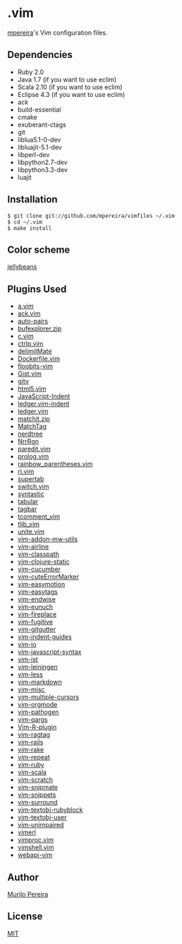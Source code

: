 # .vim

[mpereira](https://github.com/mpereira)'s Vim configuration files.

## Dependencies
  - Ruby 2.0
  - Java 1.7 (if you want to use eclim)
  - Scala 2.10 (if you want to use eclim)
  - Eclipse 4.3 (if you want to use eclim)
  - ack
  - build-essential
  - cmake
  - exuberant-ctags
  - git
  - liblua5.1-0-dev
  - libluajit-5.1-dev
  - libperl-dev
  - libpython2.7-dev
  - libpython3.3-dev
  - luajit

## Installation
    $ git clone git://github.com/mpereira/vimfiles ~/.vim
    $ cd ~/.vim
    $ make install

## Color scheme
  [jellybeans](https://github.com/vim-scripts/jellybeans.vim)

## Plugins Used
  - [a.vim](https://github.com/vim-scripts/a.vim.git)
  - [ack.vim](https://github.com/mileszs/ack.vim.git)
  - [auto-pairs](https://github.com/jiangmiao/auto-pairs.git)
  - [bufexplorer.zip](https://github.com/vim-scripts/bufexplorer.zip.git)
  - [c.vim](https://github.com/vim-scripts/c.vim.git)
  - [ctrlp.vim](https://github.com/kien/ctrlp.vim.git)
  - [delimitMate](https://github.com/Raimondi/delimitMate.git)
  - [Dockerfile.vim](https://github.com/ekalinin/Dockerfile.vim.git)
  - [floobits-vim](https://github.com/Floobits/floobits-vim)
  - [Gist.vim](https://github.com/vim-scripts/Gist.vim.git)
  - [gitv](https://github.com/vim-scripts/gitv.git)
  - [html5.vim](https://github.com/othree/html5.vim)
  - [JavaScript-Indent](https://github.com/vim-scripts/JavaScript-Indent.git)
  - [ledger.vim-indent](https://github.com/vim-scripts/ledger.vim-indent.git)
  - [ledger.vim](https://github.com/vim-scripts/ledger.vim.git)
  - [matchit.zip](https://github.com/vim-scripts/matchit.zip.git)
  - [MatchTag](https://github.com/gregsexton/MatchTag.git)
  - [nerdtree](https://github.com/scrooloose/nerdtree.git)
  - [NrrRgn](https://github.com/chrisbra/NrrwRgn.git)
  - [paredit.vim](https://github.com/vim-scripts/paredit.vim.git)
  - [prolog.vim](https://github.com/adimit/prolog.vim.git)
  - [rainbow_parentheses.vim](https://github.com/kien/rainbow_parentheses.vim.git)
  - [ri.vim](https://github.com/danchoi/ri.vim.git)
  - [supertab](https://github.com/ervandew/supertab.git)
  - [switch.vim](https://github.com/AndrewRadev/switch.vim.git)
  - [syntastic](https://github.com/scrooloose/syntastic.git)
  - [tabular](https://github.com/godlygeek/tabular.git)
  - [tagbar](https://github.com/majutsushi/tagbar.git)
  - [tcomment_vim](https://github.com/tomtom/tcomment_vim.git)
  - [tlib_vim](https://github.com/tomtom/tlib_vim.git)
  - [unite.vim](https://github.com/Shougo/unite.vim.git)
  - [vim-addon-mw-utils](https://github.com/MarcWeber/vim-addon-mw-utils.git)
  - [vim-airline](https://github.com/bling/vim-airline.git)
  - [vim-classpath](https://github.com/tpope/vim-classpath.git)
  - [vim-clojure-static](https://github.com/guns/vim-clojure-static.git)
  - [vim-cucumber](https://github.com/tpope/vim-cucumber.git)
  - [vim-cuteErrorMarker](https://github.com/Twinside/vim-cuteErrorMarker.git)
  - [vim-easymotion](https://github.com/Lokaltog/vim-easymotion)
  - [vim-easytags](https://github.com/xolox/vim-easytags.git)
  - [vim-endwise](https://github.com/tpope/vim-endwise.git)
  - [vim-eunuch](https://github.com/tpope/vim-eunuch.git)
  - [vim-fireplace](https://github.com/tpope/vim-fireplace.git)
  - [vim-fugitive](https://github.com/tpope/vim-fugitive.git)
  - [vim-gitgutter](https://github.com/airblade/vim-gitgutter.git)
  - [vim-indent-guides](https://github.com/nathanaelkane/vim-indent-guides.git)
  - [vim-io](https://github.com/xhr/vim-io.git)
  - [vim-javascript-syntax](https://github.com/jelera/vim-javascript-syntax.git)
  - [vim-jst](https://github.com/briancollins/vim-jst.git)
  - [vim-leiningen](https://github.com/tpope/vim-leiningen.git)
  - [vim-less](https://github.com/lunaru/vim-less.git)
  - [vim-markdown](https://github.com/plasticboy/vim-markdown.git)
  - [vim-misc](https://github.com/xolox/vim-misc.git)
  - [vim-multiple-cursors](https://github.com/terryma/vim-multiple-cursors.git)
  - [vim-orgmode](https://github.com/jceb/vim-orgmode.git)
  - [vim-pathogen](https://github.com/tpope/vim-pathogen.git)
  - [vim-qargs](https://github.com/nelstrom/vim-qargs.git)
  - [Vim-R-plugin](https://github.com/jcfaria/Vim-R-plugin.git)
  - [vim-ragtag](https://github.com/tpope/vim-ragtag.git)
  - [vim-rails](https://github.com/tpope/vim-rails.git)
  - [vim-rake](https://github.com/tpope/vim-rake.git)
  - [vim-repeat](https://github.com/tpope/vim-repeat.git)
  - [vim-ruby](https://github.com/vim-ruby/vim-ruby.git)
  - [vim-scala](https://github.com/derekwyatt/vim-scala.git)
  - [vim-scratch](https://github.com/duff/vim-scratch.git)
  - [vim-snipmate](https://github.com/garbas/vim-snipmate.git)
  - [vim-snippets](https://github.com/honza/vim-snippets.git)
  - [vim-surround](https://github.com/tpope/vim-surround.git)
  - [vim-textobj-rubyblock](https://github.com/nelstrom/vim-textobj-rubyblock.git)
  - [vim-textobj-user](https://github.com/kana/vim-textobj-user.git)
  - [vim-unimpaired](https://github.com/tpope/vim-unimpaired.git)
  - [vimerl](https://github.com/jimenezrick/vimerl.git)
  - [vimproc.vim](https://github.com/Shougo/vimproc.vim.git)
  - [vimshell.vim](https://github.com/Shougo/vimshell.vim.git)
  - [webapi-vim](https://github.com/mattn/webapi-vim.git)

## Author
  [Murilo Pereira](http://murilopereira.com)

## License
  [MIT](http://opensource.org/licenses/MIT)
